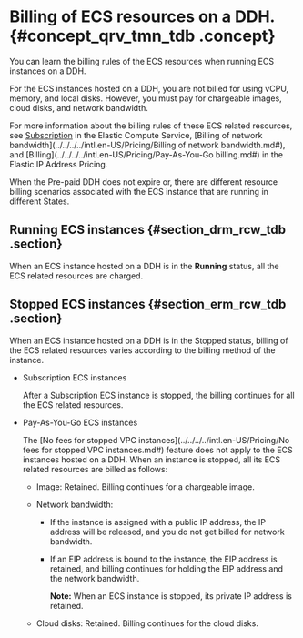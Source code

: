 # Billing of ECS resources on a DDH. {#concept_qrv_tmn_tdb .concept}

You can learn the billing rules of the ECS resources when running ECS instances on a DDH.

For the ECS instances hosted on a DDH, you are not billed for using vCPU, memory, and local disks. However, you must pay for chargeable images, cloud disks, and network bandwidth.

For more information about the billing rules of these ECS related resources, see [Subscription](../../../../intl.en-US/Pricing/Subscription.md#) in the Elastic Compute Service, [Billing of network bandwidth](../../../../intl.en-US/Pricing/Billing of network bandwidth.md#), and [Billing](../../../../intl.en-US/Pricing/Pay-As-You-Go billing.md#) in the Elastic IP Address Pricing.

When the Pre-paid DDH does not expire or, there are different resource billing scenarios associated with the ECS instance that are running in different States.

## Running ECS instances {#section_drm_rcw_tdb .section}

When an ECS instance hosted on a DDH is in the **Running** status, all the ECS related resources are charged.

## Stopped ECS instances {#section_erm_rcw_tdb .section}

When an ECS instance hosted on a DDH is in the Stopped status, billing of the ECS related resources varies according to the billing method of the instance.

-   Subscription ECS instances

    After a Subscription ECS instance is stopped, the billing continues for all the ECS related resources.

-   Pay-As-You-Go ECS instances

    The [No fees for stopped VPC instances](../../../../intl.en-US/Pricing/No fees for stopped VPC instances.md#) feature does not apply to the ECS instances hosted on a DDH. When an instance is stopped, all its ECS related resources are billed as follows:

    -   Image: Retained. Billing continues for a chargeable image.
    -   Network bandwidth:
        -   If the instance is assigned with a public IP address, the IP address will be released, and you do not get billed for network bandwidth.
        -   If an EIP address is bound to the instance, the EIP address is retained, and billing continues for holding the EIP address and the network bandwidth.

            **Note:** When an ECS instance is stopped, its private IP address is retained.

    -   Cloud disks: Retained. Billing continues for the cloud disks.

